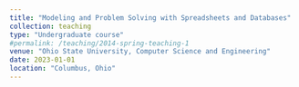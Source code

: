 ```yaml
---
title: "Modeling and Problem Solving with Spreadsheets and Databases"
collection: teaching
type: "Undergraduate course"
#permalink: /teaching/2014-spring-teaching-1
venue: "Ohio State University, Computer Science and Engineering"
date: 2023-01-01
location: "Columbus, Ohio"
---
```


